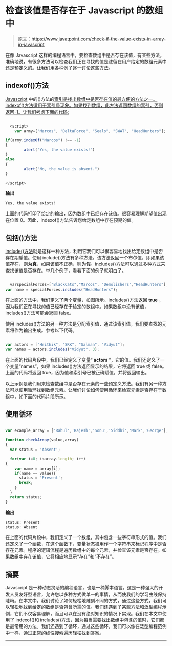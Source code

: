# 检查该值是否存在于 Javascript 的数组中

> 原文：<https://www.javatpoint.com/check-if-the-value-exists-in-array-in-javascript>

在像 Javascript 这样的编程语言中，要检查数组中是否存在该值，有某些方法。准确地说，有很多方法可以检查我们正在寻找的值是驻留在用户给定的数组元素中还是预定义的。让我们用各种例子逐一讨论这些方法。

## indexof()方法

[Javascript](https://www.javatpoint.com/javascript-tutorial) 中的()方法的[索引是找出数组中是否存在值的最方便的方法之一。indexof()方法适用于索引号现象。如果找到数组，此方法返回数组的索引，否则返回-1。让我们考虑下面的代码:](https://www.javatpoint.com/javascript-array-indexof-method)

```js

  <script>    
    var army=["Marcos", "DeltaForce", "Seals", "SWAT", "HeadHunters"];

if(army.indexOf("Marcos") !== -1)
{
        alert("Yes, the value exists!")
} 
else
{
        alert("No, the value is absent.")
}

</script>

```

**输出**

```js
Yes, the value exists! 

```

上面的代码打印了给定的输出，因为数组中已经存在该值。很容易理解期望值出现在位置 0。因此，indexof()方法告诉您给定数组中存在预期的值。

## 包括()方法

[include()方法](https://www.javatpoint.com/javascript-array-includes-method)就是这样一种方法，利用它我们可以很容易地找出给定数组中是否存在期望值。使用 include()方法有多种方法。该方法返回一个布尔值，即如果该值存在，则**为真**，如果该值不正确，则**为假**。includes()方法可以通过多种方式来查找该值是否存在。举几个例子，看看下面的例子就明白了。

```js

  varspecialForces=["BlackCats","Marcos", "Demolishers","HeadHunters"];
var name = specialForces.includes("HeadHunters");

```

在上面的方法中，我们定义了两个变量，如图所示。includes()方法返回 **true** ，因为我们正在寻找的值已经存在于给定的数组中。如果数组中没有该值，includes()方法可能会返回 false。

使用 includes()方法的另一种方法是分配索引值，通过该索引值，我们要查找的元素将作为输出生成。参考以下代码。

```js

var actors = ["Hrithik", "SRK", "Salman", "Vidyut"];
var names = actors.includes("Vidyut", 3);

```

在上面的代码片段中，我们已经定义了变量“ **actors** ”，它的值。我们还定义了一个变量“names”，如果 includes()方法返回显示的结果，它将返回 true 或 false。上面的代码将返回 true，因为值和索引号已被正确赋值，并将返回输出。

以上示例是我们用来检查数组中是否存在元素的一些预定义方法。我们有另一种方法可以使用循环找到数组元素。让我们讨论如何使用循环来检查元素是否存在于数组中，如下面的代码片段所示。

## 使用循环

```js

var example_array = ['Rahul','Rajesh','Sonu','Siddhi','Mark','George'];

function checkArray(value,array)
{
  var status = 'Absent';

  for(var i=0; i<array.length; i++)
{
    var name = array[i];
    if(name == value){
      status = 'Present';
      break;
    }
  }
  return status;
}

```

**输出**

```js
status: Present
status: Absent

```

在上面的代码片段中，我们定义了一个数组，其中包含一些字符串形式的值。我们还定义了一个函数，在这个函数下，变量状态被用作一个字符串来标记程序中是否存在元素。程序的逻辑流程是遍历数组中的每个元素，并检查该元素是否存在。如果数组中存在该值，它将相应地显示“存在”和“不存在”。

## 摘要

Javascript 是一种动态灵活的编程语言，也是一种脚本语言。这是一种强大的开发人员友好型语言，允许您以多种方式做单一的事情，从而使我们的学习曲线保持陡峭。在本文中，我们讨论了如何轻松地雕刻不同的方式，通过这些方式，我们可以轻松地找到给定的数组是否包含所需的值。我们还遇到了某些方法和泛型编程示例，它们不仅容易理解，而且可以在没有绝对知识的情况下实现。我们在本文中使用了 indexof()和 includes()方法，因为每当需要找出数组中包含的值时，它们都是最常用的方法。我们还遇到了循环，通过这些循环，我们可以像在泛型编程范例中一样，通过正常的线性搜索遍历轻松找到答案。

* * *